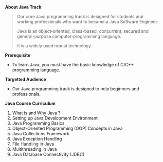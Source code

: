 <b>About Java Track</b>

>Our core Java programming track is designed for students and working professionals who want to became a Java Software Engineer.
>
>Java is an object-oriented, class-based, concurrent, secured and general-purpose computer-programming language. 
>
>It is a widely used robust technology.

<b>Prerequisite</b>

- To learn Java, you must have the basic knowledge of C/C++ programming language.

<b>Targetted Audience </b>

- Our Java programming track is designed to help beginners and professionals.

<b>Java Course Curriculum</b>
<ol>
<li>What is and Why Java ?</li>

<li>Setting up Java Development Environment </li>

<li>Java Programming Basics</li>

<li>Object-Oriented Programming (OOP) Concepts in Java</li>

<li>Java Collections Framework</li>

<li>Java Exception Handling</li>

<li>File Handling in Java</li>

<li>Multithreading in Java</li>

<li>Java Database Connectivity (JDBC) </li>
<ol>

